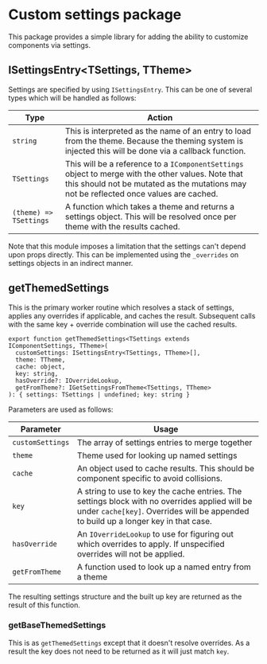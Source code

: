 # Custom settings package

This package provides a simple library for adding the ability to customize components via settings.

## ISettingsEntry<TSettings, TTheme>

Settings are specified by using `ISettingsEntry`. This can be one of several types which will be handled as follows:

| Type                   | Action                                                                                                                                                                                       |
| ---------------------- | -------------------------------------------------------------------------------------------------------------------------------------------------------------------------------------------- |
| `string`               | This is interpreted as the name of an entry to load from the theme. Because the theming system is injected this will be done via a callback function.                                        |
| `TSettings`            | This will be a reference to a `IComponentSettings` object to merge with the other values. Note that this should not be mutated as the mutations may not be reflected once values are cached. |
| `(theme) => TSettings` | A function which takes a theme and returns a settings object. This will be resolved once per theme with the results cached.                                                                  |

Note that this module imposes a limitation that the settings can't depend upon props directly. This can be implemented using the `_overrides` on settings objects in an indirect manner.

## getThemedSettings

This is the primary worker routine which resolves a stack of settings, applies any overrides if applicable, and caches the result. Subsequent calls with the same key + override combination will use the cached results.

    export function getThemedSettings<TSettings extends IComponentSettings, TTheme>(
      customSettings: ISettingsEntry<TSettings, TTheme>[],
      theme: TTheme,
      cache: object,
      key: string,
      hasOverride?: IOverrideLookup,
      getFromTheme?: IGetSettingsFromTheme<TSettings, TTheme>
    ): { settings: TSettings | undefined; key: string }

Parameters are used as follows:

| Parameter        | Usage                                                                                                                                                                                |
| ---------------- | ------------------------------------------------------------------------------------------------------------------------------------------------------------------------------------ |
| `customSettings` | The array of settings entries to merge together                                                                                                                                      |
| `theme`          | Theme used for looking up named settings                                                                                                                                             |
| `cache`          | An object used to cache results. This should be component specific to avoid collisions.                                                                                              |
| `key`            | A string to use to key the cache entries. The settings block with no overrides applied will be under `cache[key]`. Overrides will be appended to build up a longer key in that case. |
| `hasOverride`    | An `IOverrideLookup` to use for figuring out which overrides to apply. If unspecified overrides will not be applied.                                                                 |
| `getFromTheme`   | A function used to look up a named entry from a theme                                                                                                                                |

The resulting settings structure and the built up key are returned as the result of this function.

### getBaseThemedSettings

This is as `getThemedSettings` except that it doesn't resolve overrides. As a result the key does not need to be returned as it will just match `key`.
